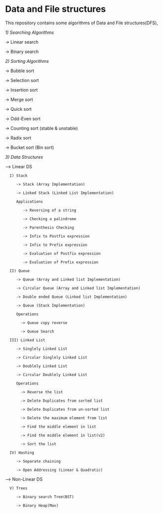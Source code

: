# Data and File structures

This repository contains some algorithms of Data and File structures(DFS),

*1) Searching Algorithms*

   -> Linear search

   -> Binary search

*2) Sorting Algorithms*

   -> Bubble sort

   -> Selection sort

   -> Insertion sort

   -> Merge sort

   -> Quick sort

   -> Odd-Even sort

   -> Counting sort (stable & unstable)

   -> Radix sort

   -> Bucket sort (Bin sort)

*3) Data Structures*

   --> Linear DS

      I) Stack

         -> Stack (Array Implementation)

         -> Linked Stack (Linked List Implementation)

         Applications

            -> Reversing of a string

            -> Checking a palindrome

            -> Parenthesis Checking

            -> Infix to Postfix expression

            -> Infix to Prefix expression

            -> Evaluation of Postfix expression

            -> Evaluation of Prefix expression

      II) Queue

         -> Queue (Array and Linked list Implementation)

         -> Circular Queue (Array and Linked list Implementation)

         -> Double ended Queue (Linked list Implementation)

         -> Queue (Stack Implementation)

         Operations

           -> Queue copy reverse

           -> Queue Search

      III) Linked List

         -> Singlely Linked List

         -> Circular Singlely Linked List

         -> Doublely Linked List

         -> Circular Doublely Linked List

         Operations

           -> Reverse the list

           -> Delete Duplicates from sorted list

           -> Delete Duplicates from un-sorted list

           -> Delete the maximum element from list

           -> Find the middle element in list

           -> Find the middle element in list(v2)

           -> Sort the list

      IV) Hashing

         -> Separate chaining

         -> Open Addressing (Linear & Quadratic)

   --> Non-Linear DS

      V) Trees

         -> Binary search Tree(BST)

         -> Binary Heap(Max)
